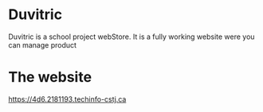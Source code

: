 # Duvitric
Duvitric is a school project webStore. It is a fully working website were you can manage product 
# The website 
https://4d6.2181193.techinfo-cstj.ca
